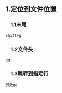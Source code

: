 ## 1.定位到文件位置
### &ensp;&ensp;1.1末尾
    Shift+g
### &ensp;&ensp;1.2文件头
    gg
### &ensp;&ensp;1.3跳转到指定行
    行数gg